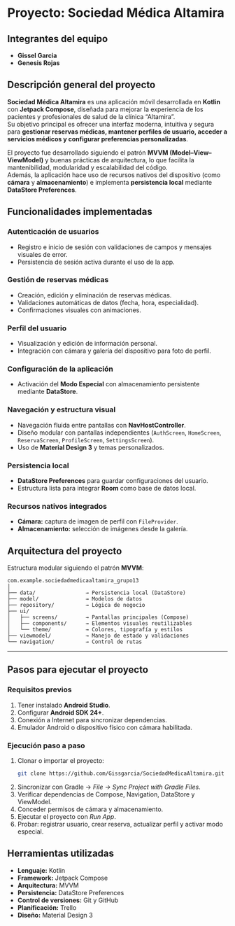 # Proyecto: Sociedad Médica Altamira

## Integrantes del equipo
- **Gissel Garcia**
- **Genesis Rojas**

## Descripción general del proyecto
**Sociedad Médica Altamira** es una aplicación móvil desarrollada en **Kotlin** con **Jetpack Compose**, diseñada para mejorar la experiencia de los pacientes y profesionales de salud de la clínica “Altamira”.  
Su objetivo principal es ofrecer una interfaz moderna, intuitiva y segura para **gestionar reservas médicas, mantener perfiles de usuario, acceder a servicios médicos y configurar preferencias personalizadas**.  

El proyecto fue desarrollado siguiendo el patrón **MVVM (Model–View–ViewModel)** y buenas prácticas de arquitectura, lo que facilita la mantenibilidad, modularidad y escalabilidad del código.  
Además, la aplicación hace uso de recursos nativos del dispositivo (como **cámara** y **almacenamiento**) e implementa **persistencia local** mediante **DataStore Preferences**.  

## Funcionalidades implementadas

### Autenticación de usuarios
- Registro e inicio de sesión con validaciones de campos y mensajes visuales de error.  
- Persistencia de sesión activa durante el uso de la app.  

### Gestión de reservas médicas
- Creación, edición y eliminación de reservas médicas.  
- Validaciones automáticas de datos (fecha, hora, especialidad).  
- Confirmaciones visuales con animaciones.  

### Perfil del usuario
- Visualización y edición de información personal.  
- Integración con cámara y galería del dispositivo para foto de perfil.  

### Configuración de la aplicación
- Activación del **Modo Especial** con almacenamiento persistente mediante **DataStore**.  

### Navegación y estructura visual
- Navegación fluida entre pantallas con **NavHostController**.  
- Diseño modular con pantallas independientes (`AuthScreen`, `HomeScreen`, `ReservaScreen`, `ProfileScreen`, `SettingsScreen`).  
- Uso de **Material Design 3** y temas personalizados.  

### Persistencia local
- **DataStore Preferences** para guardar configuraciones del usuario.  
- Estructura lista para integrar **Room** como base de datos local.  

### Recursos nativos integrados
- **Cámara:** captura de imagen de perfil con `FileProvider`.  
- **Almacenamiento:** selección de imágenes desde la galería.  

## Arquitectura del proyecto

Estructura modular siguiendo el patrón **MVVM**:

```
com.example.sociedadmedicaaltamira_grupo13
│
├── data/                → Persistencia local (DataStore)
├── model/               → Modelos de datos
├── repository/          → Lógica de negocio
├── ui/
│   ├── screens/         → Pantallas principales (Compose)
│   ├── components/      → Elementos visuales reutilizables
│   └── theme/           → Colores, tipografía y estilos
├── viewmodel/           → Manejo de estado y validaciones
└── navigation/          → Control de rutas
```

---

## Pasos para ejecutar el proyecto

### **Requisitos previos**
1. Tener instalado **Android Studio**.  
2. Configurar **Android SDK 24+**.  
3. Conexión a Internet para sincronizar dependencias.  
4. Emulador Android o dispositivo físico con cámara habilitada.  

### **Ejecución paso a paso**
1. Clonar o importar el proyecto:
   ```bash
   git clone https://github.com/Gissgarcia/SociedadMedicaAltamira.git
   ```
2. Sincronizar con Gradle → *File → Sync Project with Gradle Files*.  
3. Verificar dependencias de Compose, Navigation, DataStore y ViewModel.  
4. Conceder permisos de cámara y almacenamiento.  
5. Ejecutar el proyecto con *Run App*.  
6. Probar: registrar usuario, crear reserva, actualizar perfil y activar modo especial.  


## Herramientas utilizadas
- **Lenguaje:** Kotlin  
- **Framework:** Jetpack Compose  
- **Arquitectura:** MVVM  
- **Persistencia:** DataStore Preferences  
- **Control de versiones:** Git y GitHub  
- **Planificación:** Trello  
- **Diseño:** Material Design 3  
